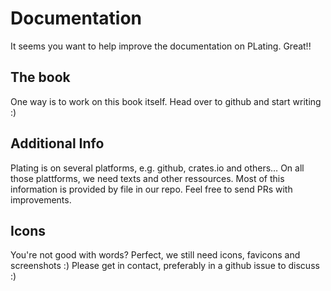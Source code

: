# Documentation

It seems you want to help improve the documentation on PLating. Great!!

## The book
One way is to work on this book itself. Head over to github and start writing :)

## Additional Info

Plating is on several platforms, e.g. github, crates.io and others…
On all those plattforms, we need texts and other ressources. Most of this information is provided by file in our repo. Feel free to send PRs with improvements.

## Icons
You're not good with words? Perfect, we still need icons, favicons and screenshots :) Please get in contact, preferably in a github issue to discuss :)